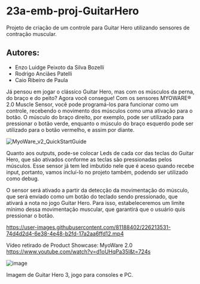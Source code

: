 # 23a-emb-proj-GuitarHero
 Projeto de criação de um controle para Guitar Hero utilizando sensores de contração muscular.
## Autores:
- Enzo Luidge Peixoto da Silva Bozelli
- Rodrigo Anciães Patelli
- Caio Ribeiro de Paula

Já pensou em jogar o clássico Guitar Hero, mas com os músculos da perna, do braço e do peito?
Agora você consegue! Com os sensores MYOWARE® 2.0 Muscle Sensor, você pode programá-los para funcionar como um controle, recebendo o movimento dos músculos como uma ativação para o botão.
O músculo do braço direito, por exemplo, pode ser utilizado para pressionar o botão verde, enquanto o músculo do braço esquerdo pode ser utilizado para o botão vermelho, e assim por diante. 

![MyoWare_v2_QuickStartGuide](https://user-images.githubusercontent.com/81188402/226212412-9473d7af-d993-474e-9a8d-25e1f4f86a63.jpg)

Quanto aos outputs, pode-se colocar Leds de cada cor das teclas do Guitar Hero, que são ativados conforme as teclas são pressionadas pelos músculos. 
Esse sensor já tem led imbutido nele que é aceso quando recebe input, portanto, vamos incluí-lo no projeto também, podendo ser utilizado como debug.

O sensor será ativado a partir da detecção da movimentação do músculo, que será enviado como um botão do teclado sendo pressionado, que ativará a nota no jogo Guitar Hero. Para isso, estabeleceremos um limite mínimo dessa movimentação muscular, que garantirá que o usuário quis pressionar o botão. 


https://user-images.githubusercontent.com/81188402/226213531-74d4d2d4-6e38-4e48-b2fd-17a2aa6ffd12.mp4

Vídeo retirado de Product Showcase: MyoWare 2.0 https://www.youtube.com/watch?v=d1oUHqPa35I&t=724s

![image](https://user-images.githubusercontent.com/81188402/226377592-a3384047-56d9-4231-91b4-2f8e862fe552.png)

Imagem de Guitar Hero 3, jogo para consoles e PC.
